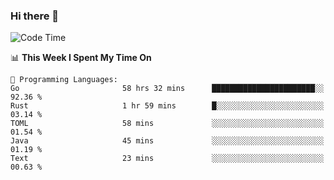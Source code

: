 ### Hi there 👋

<!--
**CrazyCollin/crazycollin** is a ✨ _special_ ✨ repository because its `README.md` (this file) appears on your GitHub profile.

Here are some ideas to get you started:

- 🔭 I’m currently working on ...
- 🌱 I’m currently learning ...
- 👯 I’m looking to collaborate on ...
- 🤔 I’m looking for help with ...
- 💬 Ask me about ...
- 📫 How to reach me: ...
- 😄 Pronouns: ...
- ⚡ Fun fact: ...
-->

<!--START_SECTION:waka-->
![Code Time](http://img.shields.io/badge/Code%20Time-696%20hrs%2010%20mins-blue)

📊 **This Week I Spent My Time On** 

```text
💬 Programming Languages: 
Go                       58 hrs 32 mins      ███████████████████████░░   92.36 % 
Rust                     1 hr 59 mins        █░░░░░░░░░░░░░░░░░░░░░░░░   03.14 % 
TOML                     58 mins             ░░░░░░░░░░░░░░░░░░░░░░░░░   01.54 % 
Java                     45 mins             ░░░░░░░░░░░░░░░░░░░░░░░░░   01.19 % 
Text                     23 mins             ░░░░░░░░░░░░░░░░░░░░░░░░░   00.63 % 
```


<!--END_SECTION:waka-->
